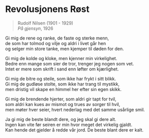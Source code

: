 # Revolusjonens Røst  
> Rudolf Nilsen (1901 - 1929)  
> *På gjensyn*, 1926

Gi mig de rene og ranke, de faste og sterke menn,  
de som har tolmod og vilje og aldri i livet går hen  
og selger min store tanke, men kjemper til døden for den.  

Gi mig de kolde og kloke, men kjenner min virkelighet.  
Bedre enn mange som sier de tror, trenger jeg nogen som vet.  
Intet er mere som skrift i sand enn løfter om kjærlighet.  

Gi mig de bitre og steile, som ikke har frykt i sitt blikk.  
Gi mig de gudløse stolte, som ikke har trang til mystikk,  
men dristig vil skape en himmel her efter sin egen skikk.  

Gi mig de brendende hjerter, som aldri gir tapt for tvil,  
som aldri kan kues av mismot og trues av sorger til hvil,  
men møter hver seier, hvert nederlag med det samme usårlige smil.  

Ja gi mig de beste blandt dere, og jeg skal gi dere alt.  
Ingen kan vite før seiren er min hvor meget det virkelig gjaldt.  
Kan hende det gjelder å redde vår jord. De beste blant dere er kalt.